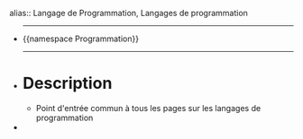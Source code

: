 alias:: Langage de Programmation, Langages de programmation

- ***
  {{namespace Programmation}}
  ***
- # Description
	- Point d'entrée commun à tous les pages sur les langages de programmation
-
